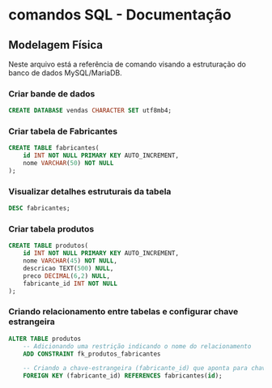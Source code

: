 # comandos SQL - Documentação
 
## Modelagem Física
 
Neste arquivo está a referência de comando visando a estruturação do banco de dados MySQL/MariaDB.
 
### Criar bande de dados
 
``` sql
CREATE DATABASE vendas CHARACTER SET utf8mb4; 
```

### Criar tabela de Fabricantes

``` sql
CREATE TABLE fabricantes(
    id INT NOT NULL PRIMARY KEY AUTO_INCREMENT,
    nome VARCHAR(50) NOT NULL 
);
```

### Visualizar detalhes estruturais da tabela
``` sql
DESC fabricantes;
```

### Criar tabela produtos
``` sql
CREATE TABLE produtos(
    id INT NOT NULL PRIMARY KEY AUTO_INCREMENT,
    nome VARCHAR(45) NOT NULL,
    descricao TEXT(500) NULL,
    preco DECIMAL(6,2) NULL,
    fabricante_id INT NOT NULL
);
```

### Criando relacionamento entre tabelas e configurar chave estrangeira

``` sql
ALTER TABLE produtos
    -- Adicionando uma restrição indicando o nome do relacionamento
    ADD CONSTRAINT fk_produtos_fabricantes

    -- Criando a chave-estrangeira (fabricante_id) que aponta para chave-primária (id) de OUTRA TABELA (fabricantes)
    FOREIGN KEY (fabricante_id) REFERENCES fabricantes(id);

```

 